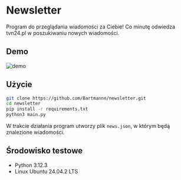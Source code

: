 # Newsletter

Program do przeglądania wiadomości za Ciebie! Co minutę odwiedza tvn24.pl w poszukiwaniu nowych wiadomości.

## Demo
![demo]()

## Użycie
```bash
git clone https://github.com/Bartmannn/newsletter.git
cd newsletter
pip install -r requirements.txt
python3 main.py
```
W trakcie działania program utworzy plik `news.json`, w którym będą znalezione wiadomości.

## Środowisko testowe
- Python 3.12.3
- Linux Ubuntu 24.04.2 LTS
